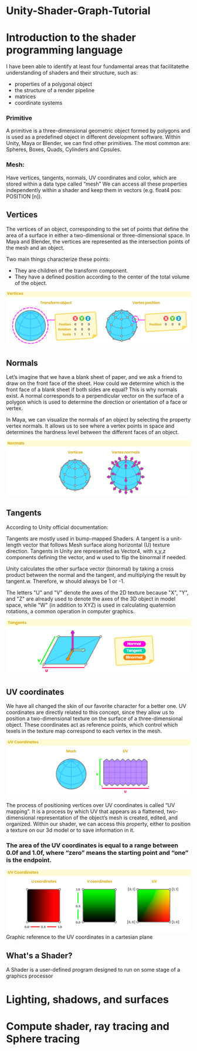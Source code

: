 # Unity-Shader-Graph-Tutorial
 
 
# Introduction to the shader programming language
 
 
I have been able to identify at least four fundamental areas that facilitatethe understanding of shaders and their structure, such as:

* properties of a polygonal object
* the structure of a render pipeline
* matrices
* coordinate systems
 
 ### Primitive
 A primitive is a three-dimensional geometric object formed by polygons and is used as a predefined object in different development software. Within Unity, Maya or Blender, we can find other primitives. The most common are: Spheres, Boxes, Quads, Cylinders and Cpsules.

### Mesh:
 Have vertices, tangents, normals, UV coordinates and color, which are stored within a data type called “mesh” 
We can access all these properties independently within a shader and keep them in vectors (e.g. float4 pos: POSITION [n]).

## Vertices

The vertices of an object, corresponding to the set of points that define the area of a surface in either a two-dimensional or three-dimensional space. In Maya and Blender, the vertices are represented as the intersection points of the mesh and an object. 

Two main things characterize these points:
*  They are children of the transform component.
*  They have a defined position according to the center of the total volume of the object.


![Vertices](git-images/Vertices.png?raw=true "Vertices")

 
## Normals

 Let’s imagine that we have a blank sheet of paper, and we ask a friend to draw on the front face of the sheet. How could we determine which is the front face of a blank sheet if both sides are equal? This is why normals exist. A normal corresponds to a perpendicular vector on the surface of a polygon which is used to determine the direction or orientation of a face or vertex.

In Maya, we can visualize the normals of an object by selecting the property vertex normals. It allows us to see where a vertex points in space and determines the hardness level between the different faces of an object.
 
 ![Normals](git-images/Normals.PNG?raw=true "Normals")
 
## Tangents

According to Unity official documentation: 

Tangents are mostly used in bump-mapped Shaders. A tangent is a unit-length vector that follows Mesh surface along horizontal (U) texture direction. Tangents in Unity are represented as Vector4, with x,y,z components defining the vector, and w used to flip the binormal if needed.

Unity calculates the other surface vector (binormal) by taking a cross product between the normal and the tangent, and multiplying the result by tangent.w. Therefore, w should always be 1 or -1.

 
 The letters "U" and "V" denote the axes of the 2D texture because "X", "Y", and "Z" are already used to denote the axes of the 3D object in model space, while "W" (in addition to XYZ) is used in calculating quaternion rotations, a common operation in computer graphics.
 
  ![Tangents](git-images/Tangents.png?raw=true "Tangents")
  
 ## UV coordinates 
 
 
 We have all changed the skin of our favorite character for a better one. UV coordinates are directly related to this concept, since they allow us to position a two-dimensional texture on the surface of a three-dimensional object. These coordinates act as reference points, which control which texels in the texture map correspond to each vertex in the mesh.
 
   ![UV](git-images/UV_01.png?raw=true "UVs")
   

The process of positioning vertices over UV coordinates is called “UV mapping”. It is a process by which UV that appears as a flattened, two-dimensional representation of the object’s mesh is created, edited, and organized. Within our shader, we can access this property, either to position a texture on our 3d model or to save information in it.


### The area of the UV coordinates is equal to a range between 0.0f and 1.0f, where “zero” means the starting point and “one” is the endpoint.

  ![UV](git-images/UV.png?raw=true "Graphic reference to the UV coordinates in a cartesian plane")
 Graphic reference to the UV coordinates in a cartesian plane
 


## What's a Shader?
 
 A Shader is a user-defined program designed to run on some stage of a graphics processor
 
# Lighting, shadows, and surfaces

# Compute shader, ray tracing and Sphere tracing

